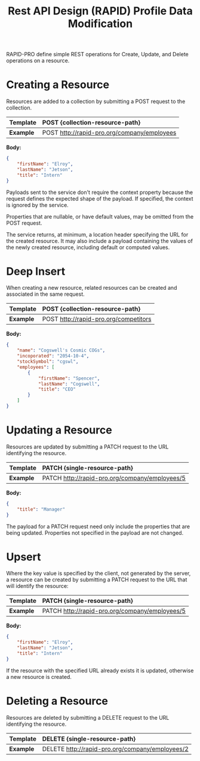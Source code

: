 ﻿---
id: rapid-edit
title: Rest API Design (RAPID) Profile Data Modification
sidebar_label: Rapid Data Modification
---

RAPID-PRO define simple REST operations for Create, Update, and Delete operations on a resource.

# Creating a Resource

Resources are added to a collection by submitting a POST request to the collection.

| Template    | POST {collection-resource-path}             |
| ----------- | :------------------------------------------ |
| **Example** | POST http://rapid-pro.org/company/employees |

**Body:**

```json
{
    "firstName": "Elroy",
    "lastName": "Jetson",
    "title": "Intern"
}
```

Payloads sent to the service don't require the context property because the request defines the expected shape of the payload. 
If specified, the context is ignored by the service.

Properties that are nullable, or have default values, may be omitted from the POST request.

The service returns, at minimum, a location header specifying the URL for the created resource. 
It may also include a payload containing the values of the newly created resource, 
including default or computed values.

# Deep Insert

When creating a new resource, related resources can be created and associated in the same request.

| Template    | POST {collection-resource-path}       |
| ----------- | :------------------------------------ |
| **Example** | POST http://rapid-pro.org/competitors |

**Body:**

```json
{
    "name": "Cogswell's Cosmic COGs",
    "incoporated": "2054-10-4",
    "stockSymbol": "cgswl",
    "employees": [
        {
            "firstName": "Spencer",
            "lastName": "Cogswell",
            "title": "CEO"
        }
    ]
}
```

# Updating a Resource

Resources are updated by submitting a PATCH request to the URL identifying the resource.

| Template    | PATCH {single-resource-path}                   |
| ----------- | :--------------------------------------------- |
| **Example** | PATCH http://rapid-pro.org/company/employees/5 |

**Body:**

```json
{
    "title": "Manager"
}
```

The payload for a PATCH request need only include the properties that are being updated. 
Properties not specified in the payload are not changed.

# Upsert

Where the key value is specified by the client, not generated by the server,
a resource can be created by submitting a PATCH request to the URL that will identify the resource:

| Template    | PATCH {single-resource-path}                   |
| ----------- | :--------------------------------------------- |
| **Example** | PATCH http://rapid-pro.org/company/employees/5 |

**Body:**

```json
{
    "firstName": "Elroy",
    "lastName": "Jetson",
    "title": "Intern"
}
```

If the resource with the specified URL already exists it is updated, otherwise a new resource is created.

# Deleting a Resource

Resources are deleted by submitting a DELETE request to the URL identifying the resource.

| Template    | DELETE {single-resource-path}                   |
| ----------- | :---------------------------------------------- |
| **Example** | DELETE http://rapid-pro.org/company/employees/2 |
